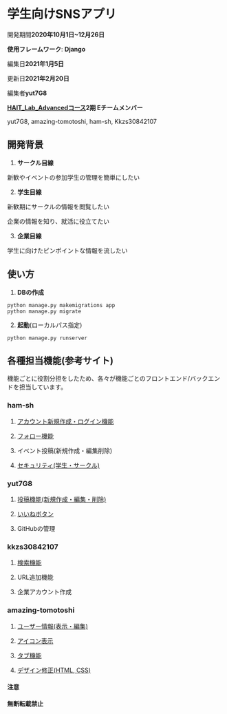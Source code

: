 # 学生向けSNSアプリ
開発期間**2020年10月1日~12月26日**

**使用フレームワーク**: **Django** 

編集日**2021年1月5日**

更新日**2021年2月20日**

編集者**yut7G8**

**[HAIT_Lab_Advancedコース](https://hait-lab.com/)2期 Eチームメンバー**

yut7G8, amazing-tomotoshi, ham-sh, Kkzs30842107

## 開発背景

1. **サークル目線**

新歓やイベントの参加学生の管理を簡単にしたい

2. **学生目線**

新歓期にサークルの情報を閲覧したい

企業の情報を知り、就活に役立てたい

3. **企業目線**

学生に向けたピンポイントな情報を流したい

## 使い方
1. **DBの作成**
```
python manage.py makemigrations app
python manage.py migrate
```
2. **起動**(ローカルパス指定)
```
python manage.py runserver
```

## 各種担当機能(参考サイト)

機能ごとに役割分担をしたため、各々が機能ごとのフロントエンド/バックエンドを担当しています。

### ham-sh
1. [アカウント新規作成・ログイン機能](https://blog.narito.ninja/detail/38/)

2. [フォロー機能](https://jyouj.hatenablog.com/entry/2018/06/04/000311)

3. イベント投稿(新規作成・編集削除)

4. [セキュリティ(学生・サークル)](https://stackoverrun.com/ja/q/12115655)

### yut7G8
1. [投稿機能(新規作成・編集・削除)](https://note.com/takuya814/m/m829ed8312291)

2. [いいねボタン](https://note.com/takuya814/n/n896441e790ba?magazine_key=m829ed8312291)

3. GitHubの管理

### kkzs30842107
1. [検索機能](https://note.com/takuya814/n/ndde42e157fe0?magazine_key=m829ed8312291)

2. URL追加機能

3. 企業アカウント作成

### amazing-tomotoshi
1. [ユーザー情報(表示・編集)](https://blog.narito.ninja/detail/43/)

2. [アイコン表示](https://blog.ver001.com/css-image-border-radius-object-fit/)

3. [タブ機能](https://ics.media/entry/190826/)

4. [デザイン修正(HTML, CSS)](https://qiita.com/nakanishi03/items/c80a16b9b9796c25f890)

#### 注意
**無断転載禁止**
